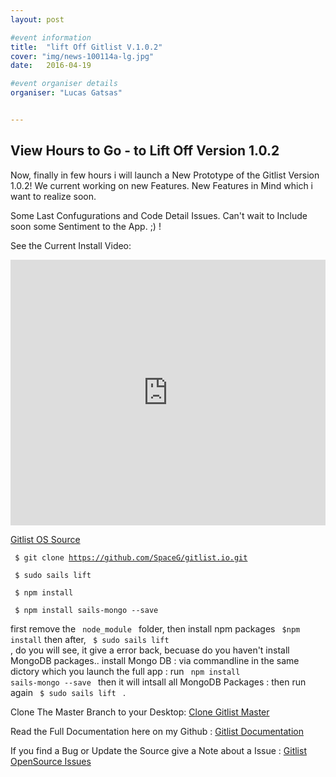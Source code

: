 ```yaml
---
layout: post

#event information
title:  "lift Off Gitlist V.1.0.2"
cover: "img/news-100114a-lg.jpg"
date:   2016-04-19

#event organiser details
organiser: "Lucas Gatsas"


---
```

<h2 class="section-heading"> View Hours to Go - to Lift Off Version 1.0.2</h2>


Now, finally in few hours i will launch a New Prototype of the Gitlist Version 1.0.2!
We current working on new Features. New Features in Mind which i want to realize soon. 

Some Last Confugurations and Code Detail Issues. Can't wait to Include soon some Sentiment to the App. ;) !


See the Current Install Video:

<iframe width="100%" height="425" src="https://www.youtube.com/embed/mOZGPi0grTw" frameborder="0" allowfullscreen></iframe>




<a href="http://www.github.com/spaceG/gitlist.io">Gitlist OS Source </a>

<code> $ git clone https://github.com/SpaceG/gitlist.io.git </code>

<code> $ sudo sails lift </code>

<code> $ npm install </code> 

<code> $ npm install sails-mongo --save  </code> 



first remove the <code> node_module </code>  folder, then install npm packages <code> $npm install</code>  then after, <code> $ sudo sails lift </code> , do you will see, it give a error back, becuase do you haven't install MongoDB packages.. install Mongo DB : via commandline in the same dictory which you launch the full app : run <code> npm install sails-mongo --save  </code> then it will intsall all MongoDB Packages : then run again <code> $ sudo sails lift </code>  .


Clone The Master Branch to your Desktop: <a href="https://github.com/SpaceG/gitlist.io/"> Clone Gitlist Master  </a>

Read the Full Documentation here on my Github : <a href="https://github.com/SpaceG/gitlist.io/blob/master/README.md"> Gitlist Documentation </a>


If you find a Bug or Update the Source give a Note about a Issue :
 <a href="https://github.com/SpaceG/gitlist.io/issues
"> Gitlist OpenSource Issues </a> 